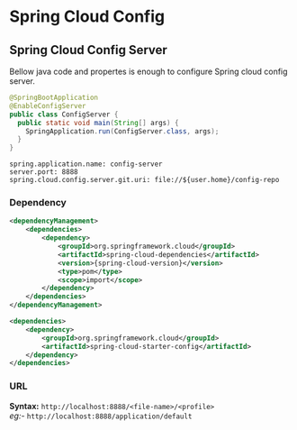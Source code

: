 # Spring Cloud Config


## Spring Cloud Config Server
 Bellow java code and propertes is enough to configure Spring cloud config server.

```java
@SpringBootApplication
@EnableConfigServer
public class ConfigServer {
  public static void main(String[] args) {
    SpringApplication.run(ConfigServer.class, args);
  }
}
```
```propeties
spring.application.name: config-server
server.port: 8888
spring.cloud.config.server.git.uri: file://${user.home}/config-repo
```
### Dependency
```xml
<dependencyManagement>
	<dependencies>
		<dependency>
			<groupId>org.springframework.cloud</groupId>
			<artifactId>spring-cloud-dependencies</artifactId>
			<version>{spring-cloud-version}</version>
			<type>pom</type>
			<scope>import</scope>
		</dependency>
	</dependencies>
</dependencyManagement>

<dependencies>
	<dependency>
		<groupId>org.springframework.cloud</groupId>
		<artifactId>spring-cloud-starter-config</artifactId>
	</dependency>
</dependencies>
```
### URL
**Syntax:**
 `http://localhost:8888/<file-name>/<profile>` <br>
 _eg:-_ `http://localhost:8888/application/default`
